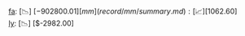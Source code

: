 [fa](record/fa/summary.md): [📉] [$-902800.01]  
[mm](record/mm/summary.md): [📈] [$1062.60]  
[ly](record/ly/summary.md): [📉] [$-2982.00]  
